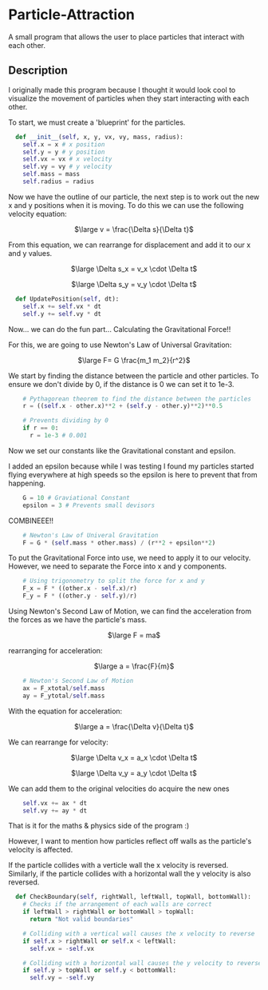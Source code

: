 # Particle-Attraction
A small program that allows the user to place particles that interact with each other. 

## Description
I originally made this program because I thought it would look cool to visualize the movement of particles when they start interacting with each other.

To start, we must create a 'blueprint' for the particles.

```py
  def __init__(self, x, y, vx, vy, mass, radius):
    self.x = x # x position
    self.y = y # y position
    self.vx = vx # x velocity
    self.vy = vy # y velocity
    self.mass = mass
    self.radius = radius
```

Now we have the outline of our particle, the next step is to work out the new x and y positions when it is moving.
To do this we can use the following velocity equation:

<p align="center">$\large v = \frac{\Delta s}{\Delta t}$</p>

From this equation, we can rearrange for displacement and add it to our x and y values.

<p align="center">$\large \Delta s_x = v_x \cdot \Delta t$</p>
<p align="center">$\large \Delta s_y = v_y \cdot \Delta t$</p>

```py
  def UpdatePosition(self, dt):
    self.x += self.vx * dt
    self.y += self.vy * dt
```

Now... we can do the fun part... Calculating the Gravitational Force!!

For this, we are going to use Newton's Law of Universal Gravitation:

<p align="center">$\large F= G \frac{m_1 m_2}{r^2}$</p>

We start by finding the distance between the particle and other particles.
To ensure we don't divide by 0, if the distance is 0 we can set it to 1e-3.

```py
    # Pythagorean theorem to find the distance between the particles
    r = ((self.x - other.x)**2 + (self.y - other.y)**2)**0.5

    # Prevents dividing by 0
    if r == 0:
      r = 1e-3 # 0.001
```

Now we set our constants like the Gravitational constant and epsilon.

I added an epsilon because while I was testing I found my particles started flying everywhere at high speeds so the epsilon is here to prevent that from happening.

```py
    G = 10 # Graviational Constant
    epsilon = 3 # Prevents small devisors
```

COMBINEEE!!

```py
    # Newton's Law of Univeral Gravitation
    F = G * (self.mass * other.mass) / (r**2 + epsilon**2)
```

To put the Gravitational Force into use, we need to apply it to our velocity.
However, we need to separate the Force into x and y components.

```py
    # Using trigonometry to split the force for x and y
    F_x = F * ((other.x - self.x)/r)
    F_y = F * ((other.y - self.y)/r)
```

Using Newton's Second Law of Motion, we can find the acceleration from the forces as we have the particle's mass.

<p align="center">$\large F = ma$</p>
rearranging for acceleration:
<p align="center">$\large a = \frac{F}{m}$</p>

```py
    # Newton's Second Law of Motion
    ax = F_xtotal/self.mass
    ay = F_ytotal/self.mass
```

With the equation for acceleration:

<p align="center">$\large a = \frac{\Delta v}{\Delta t}$</p>

We can rearrange for velocity:

<p align="center">$\large \Delta v_x = a_x \cdot \Delta t$</p>
<p align="center">$\large \Delta v_y = a_y \cdot \Delta t$</p>

We can add them to the original velocities do acquire the new ones

```py
    self.vx += ax * dt
    self.vy += ay * dt
```

That is it for the maths & physics side of the program :)

However, I want to mention how particles reflect off walls as the particle's velocity is affected.

If the particle collides with a verticle wall the x velocity is reversed.
Similarly, if the particle collides with a horizontal wall the y velocity is also reversed.

```py
  def CheckBoundary(self, rightWall, leftWall, topWall, bottomWall):
    # Checks if the arrangement of each walls are correct
    if leftWall > rightWall or bottomWall > topWall:
      return "Not valid boundaries"

    # Colliding with a vertical wall causes the x velocity to reverse
    if self.x > rightWall or self.x < leftWall:
      self.vx = -self.vx 

    # Colliding with a horizontal wall causes the y velocity to reverse
    if self.y > topWall or self.y < bottomWall:
      self.vy = -self.vy 
```
